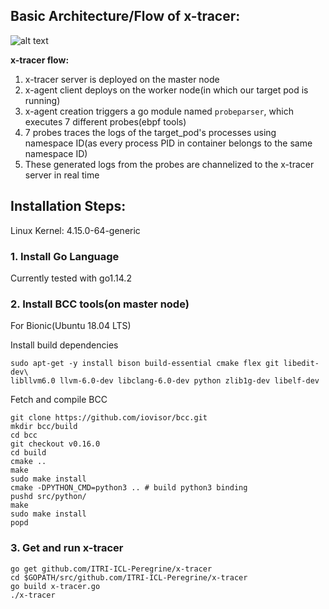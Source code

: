 <h2>Basic Architecture/Flow of x-tracer:</h2>

![alt text](https://sheenampathak.com/wp-content/uploads/2020/06/Screenshot-from-2020-06-10-13-48-07.png)

<b>x-tracer flow:</b>
1. x-tracer server is deployed on the master node
2. x-agent client deploys on the worker node(in which our target pod is running)
3. x-agent creation triggers a go module named ```probeparser```, which executes 7 different probes(ebpf tools)
4. 7 probes traces the logs of the target_pod's processes using namespace ID(as every process PID in container belongs to the same namespace ID) 
5. These generated logs from the probes are channelized to the x-tracer server in real time


<h2> Installation Steps: </h2>

Linux Kernel: 4.15.0-64-generic

<h3>1. Install Go Language</h3>

Currently tested with go1.14.2
 
<h3>2. Install BCC tools(on master node) </h3>

For Bionic(Ubuntu 18.04 LTS)

Install build dependencies


 ```
 sudo apt-get -y install bison build-essential cmake flex git libedit-dev\
 libllvm6.0 llvm-6.0-dev libclang-6.0-dev python zlib1g-dev libelf-dev
 ```

Fetch and compile BCC 

```
git clone https://github.com/iovisor/bcc.git
mkdir bcc/build 
cd bcc
git checkout v0.16.0
cd build
cmake ..
make
sudo make install
cmake -DPYTHON_CMD=python3 .. # build python3 binding
pushd src/python/
make
sudo make install
popd

``` 
<h3>3. Get and run x-tracer</h3>

```
go get github.com/ITRI-ICL-Peregrine/x-tracer
cd $GOPATH/src/github.com/ITRI-ICL-Peregrine/x-tracer
go build x-tracer.go
./x-tracer

```
